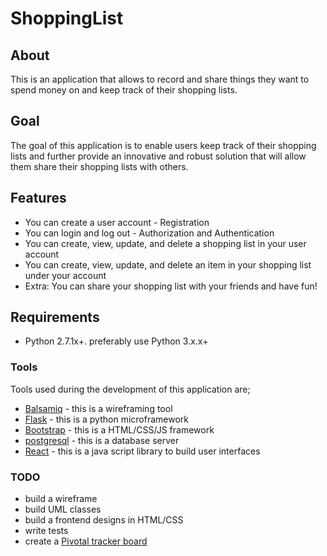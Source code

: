 # ShoppingList
## About
This is an application that allows to record and share things they want
to spend money on and keep track of their shopping lists.
## Goal
The goal of this application is to enable users keep track of their shopping lists and further
provide an innovative and robust solution that will allow them share their
shopping lists with others.
## Features
- You can create a user account - Registration
- You can login and log out - Authorization and Authentication
- You can create, view, update, and delete a shopping list in your user account
- You can create, view, update, and delete an item in your shopping list under your account
- Extra: You can share your shopping list with your friends and have fun!
## Requirements
- Python 2.7.1x+. preferably use Python 3.x.x+
### Tools
Tools used during the development of this application are;
- [Balsamiq](https://balsamiq.com/) - this is a wireframing tool
- [Flask](http://flask.pocoo.org/) - this is a python microframework
- [Bootstrap](http://getbootstrap.com/) - this is a HTML/CSS/JS framework
- [postgresql](https://www.postgresql.org/) - this is a database server
- [React](https://facebook.github.io/react/) - this is a java script library
to build user interfaces
### TODO
- build a wireframe
- build UML classes
- build a frontend designs in HTML/CSS
- write tests
- create a [Pivotal tracker board](https://www.pivotaltracker.com/)
